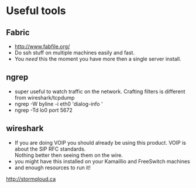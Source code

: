 # Useful tools

## Fabric
* http://www.fabfile.org/
* Do ssh stuff on multiple machines easily and fast.
* You *need* this the moment you have more then a single server install.

## ngrep
  * super useful to watch traffic on the network.  Crafting filters is different from wireshark/tcpdump
  * ngrep -W byline -i eth0 'dialog-info '
  * ngrep -Td lo0 port 5672
  
## wireshark
  * If you are doing VOIP you should already be using this product.  VOIP is about the SIP RFC standards.  
  Nothing better then seeing them on the wire.
 * you might have this installed on your Kamaillio and FreeSwitch machines
  *  and enough resources to run it!

http://stormqloud.ca
